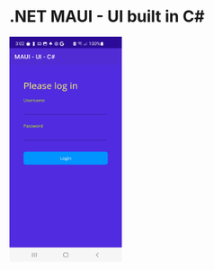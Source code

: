 # .NET MAUI - UI built in C#

<img src="https://github.com/chriswoodbury/MauiCode/blob/master/MauiCode/Resources/Images/maui_ui_c%23.jpg" alt="alt text" Title="Maui UI in C#" Height="400" Width="200">

